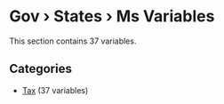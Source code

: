 # Gov › States › Ms Variables

This section contains 37 variables.

## Categories

- [Tax](tax/index.md) (37 variables)
